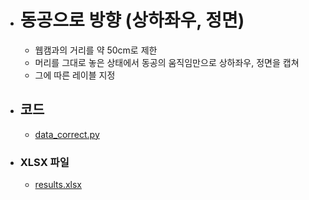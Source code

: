 - # 동공으로 방향  (상하좌우, 정면)
	- 웹캠과의 거리를 약 50cm로 제한
	- 머리를 그대로 놓은 상태에서 동공의 움직임만으로 상하좌우, 정면을 캡쳐
	- 그에 따른 레이블 지정
- ## 코드
	- [data_correct.py](../assets/data_correct_1726756859510_0.py)
- ### XLSX 파일
	- [results.xlsx](../assets/results_1726756902159_0.xlsx)
